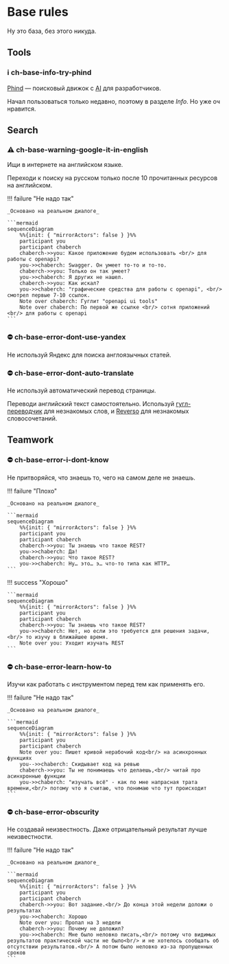 # Base rules

Ну это база, без этого никуда.

## Tools

### :information_source: ch-base-info-try-phind

[Phind][phind] — поисковый движок с [AI][ai] для разработчиков.

Начал пользоваться только недавно, поэтому в разделе _Info_.
Но уже оч нравится.

## Search

### :warning: ch-base-warning-google-it-in-english

Ищи в интернете на английском языке.

Переходи к поиску на русском только после
10 прочитанных ресурсов на английском.

!!! failure "Не надо так"

    _Основано на реальном диалоге_

    ```mermaid
    sequenceDiagram
        %%{init: { "mirrorActors": false } }%%
        participant you
        participant chaberch
        chaberch->>you: Какое приложение будем использовать <br/> для работы с openapi?
        you->>chaberch: Swagger. Он умеет то-то и то-то.
        chaberch->>you: Только он так умеет?
        you->>chaberch: Я других не нашел.
        chaberch->>you: Как искал?
        you->>chaberch: "графические средства для работы с openapi", <br/> смотрел первые 7-10 ссылок.
        Note over chaberch: Гуглит "openapi ui tools"
        Note over chaberch: По первой же ссылке <br/> сотня приложений <br/> для работы с openapi
    ```

### :no_entry: ch-base-error-dont-use-yandex

Не используй Яндекс для поиска англоязычных статей.

### :no_entry: ch-base-error-dont-auto-translate

Не используй автоматический перевод страницы.

Переводи английский текст самостоятельно.
Используй [гугл-переводчик][google-translate] для незнакомых слов,
и [Reverso][reverso] для незнакомых словосочетаний.

## Teamwork

### :no_entry: ch-base-error-i-dont-know

Не притворяйся, что знаешь то, чего на самом деле не знаешь.

!!! failure "Плохо"

    _Основано на реальном диалоге_

    ```mermaid
    sequenceDiagram
        %%{init: { "mirrorActors": false } }%%
        participant you
        participant chaberch
        chaberch->>you: Ты знаешь что такое REST?
        you->>chaberch: Да!
        chaberch->>you: Что такое REST?
        you->>chaberch: Ну… это… э… что-то типа как HTTP…
    ```

!!! success "Хорошо"

    ```mermaid
    sequenceDiagram
        %%{init: { "mirrorActors": false } }%%
        participant you
        participant chaberch
        chaberch->>you: Ты знаешь что такое REST?
        you->>chaberch: Нет, но если это требуется для решения задачи,<br/> то изучу в ближайшее время.
        Note over you: Уходит изучать REST
    ```

### :no_entry: ch-base-error-learn-how-to

Изучи как работать с инструментом перед тем как применять его.

!!! failure "Не надо так"

    _Основано на реальном диалоге_

    ```mermaid
    sequenceDiagram
        %%{init: { "mirrorActors": false } }%%
        participant you
        participant chaberch
        Note over you: Пишет кривой нерабочий код<br/> на асинхронных функциях
        you-->>chaberch: Скидывает код на ревью
        chaberch->>you: Ты не понимаешь что делаешь,<br/> читай про асинхронные функции
        you->>chaberch: "изучать всё" - как по мне напрасная трата времени,<br/> потому что я считаю, что понимаю что тут происходит
    ```

### :no_entry: ch-base-error-obscurity

Не создавай неизвестность.
Даже отрицательный результат лучше неизвестности.

!!! failure "Не надо так"

    _Основано на реальном диалоге_

    ```mermaid
    sequenceDiagram
        %%{init: { "mirrorActors": false } }%%
        participant you
        participant chaberch
        chaberch->>you: Вот задание.<br/> До конца этой недели доложи о результатах
        you->>chaberch: Хорошо
        Note over you: Пропал на 3 недели
        chaberch->>you: Почему не доложил?
        you->>chaberch: Мне было неловко писать,<br/> потому что видимых результатов практической части не было<br/> и не хотелось сообщать об отсутствии результатов.<br/> А потом было неловко из-за пропущенных сроков
    ```

[phind]: https://www.phind.com/
[ai]: https://ru.wikipedia.org/wiki/%D0%98%D1%81%D0%BA%D1%83%D1%81%D1%81%D1%82%D0%B2%D0%B5%D0%BD%D0%BD%D1%8B%D0%B9_%D0%B8%D0%BD%D1%82%D0%B5%D0%BB%D0%BB%D0%B5%D0%BA%D1%82
[google-translate]: http://translate.google.ru/
[reverso]: https://context.reverso.net/%D0%BF%D0%B5%D1%80%D0%B5%D0%B2%D0%BE%D0%B4/
